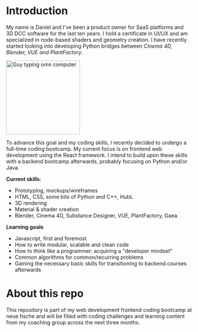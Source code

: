 # Introduction

My name is Daniel and I've been a product owner for SaaS platforms and 3D DCC software for the last ten years. I hold a certificate in UI/UX and am specialized in node-based shaders and geometry creation. I have recently started looking into developing Python bridges between _Cinema 4D, Blender, VUE and PlantFactory_.

<img src="https://media2.giphy.com/media/v1.Y2lkPTc5MGI3NjExNzg2YnViYXpqb2MzbXV1ZmdkY210dmduZnJhbndrZ2pxbmE2cmJjeCZlcD12MV9pbnRlcm5hbF9naWZfYnlfaWQmY3Q9Zw/bGgsc5mWoryfgKBx1u/giphy.gif" alt="Guy typing omn computer" width="200px" height="200px">

To advance this goal and my coding skills, I recently decided to undergo a full-time coding bootcamp. My current focus is on frontend web development using the React framework. I intend to build upon these skills with a backend bootcamp afterwards, probably focusing on Python and/or Java.

**Current skills**:
 - Prototyping, mockups/wireframes
 - HTML, CSS, some bits of Python and C++, HubL
 - 3D rendering
 - Material & shader creation
 - Blender, Cinema 4D, Substance Designer, VUE, PlantFactory, Gaea

**Learning goals**
- Javascript, first and foremost
- How to write modular, scalable and clean code
- How to think like a programmer: acquiring a "developer mindset"
- Common algorithms for common/recurring problems
- Gaining the necessary basic skills for transitioning to backend courses afterwards

# About this repo
This repository is part of my web development frontend coding bootcamp at neue fische and will be filled with coding challenges and learning content from my coaching group across the next three months.

